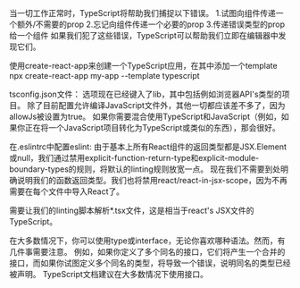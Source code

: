 当一切工作正常时，TypeScript将帮助我们捕捉以下错误。
1.试图向组件传递一个额外/不需要的prop
2.忘记向组件传递一个必要的prop
3.传递错误类型的prop给一个组件
如果我们犯了这些错误，TypeScript可以帮助我们立即在编辑器中发现它们。


使用create-react-app来创建一个TypeScript应用，在其中添加一个template
npx create-react-app my-app --template typescript


tsconfig.json文件：
选项现在已经键入了lib，其中包括例如浏览器API's类型的项目。
除了目前配置允许编译JavaScript文件外，其他一切都应该差不多了，因为allowJs被设置为true。
如果你需要混合使用TypeScript和JavaScript（例如，如果你正在将一个JavaScript项目转化为TypeScript或类似的东西），那会很好。


在.eslintrc中配置eslint:
由于基本上所有React组件的返回类型都是JSX.Element或null，我们通过禁用explicit-function-return-type和explicit-module-boundary-types的规则，将默认的linting规则放宽一点。
现在我们不需要到处明确说明我们的函数返回类型。我们也将禁用react/react-in-jsx-scope，因为不再需要在每个文件中导入React了。

需要让我们的linting脚本解析*.tsx文件，这是相当于react's JSX文件的TypeScript。


在大多数情况下，你可以使用type或interface，无论你喜欢哪种语法。然而，有几件事需要注意。
例如，如果你定义了多个同名的接口，它们将产生一个合并的接口，而如果你试图定义多个同名的类型，将导致一个错误，说明同名的类型已经被声明。
TypeScript文档建议在大多数情况下使用接口。